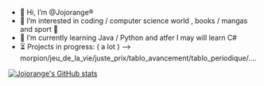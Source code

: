 - 👋 Hi, I’m @Jojorange®
- 👀 I’m interested in coding / computer science world , books / mangas and sport 💮
- 🌱 I’m currently learning Java / Python and atfer I may will learn C#
- ⏳  Projects in progress: ( a lot ) --> morpion/jeu_de_la_vie/juste_prix/tablo_avancement/tablo_periodique/....



[![Jojorange's GitHub stats](https://github-readme-stats.vercel.app/api?username=Jojorange&theme=dark)](https://github.com/Jojorange/github-readme-stats)

<!---
Jojorange/Jojorange is a ✨ special ✨ repository because its `README.md` (this file) appears on your GitHub profile.
You can click the Preview link to take a look at your changes.
--->

